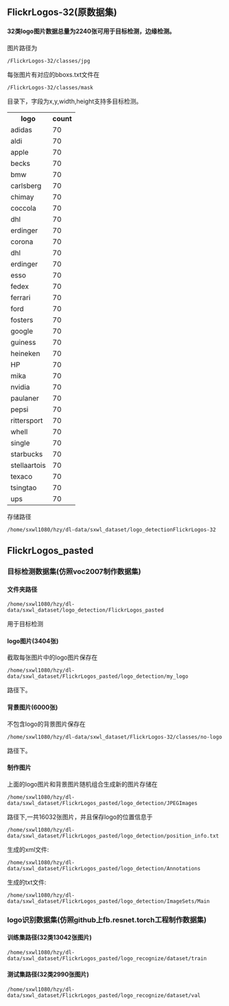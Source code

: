 ## FlickrLogos-32(原数据集)
#### 32类logo图片数据总量为2240张可用于目标检测，边缘检测。

图片路径为

```
/FlickrLogos-32/classes/jpg
```

每张图片有对应的bboxs.txt文件在
```
/FlickrLogos-32/classes/mask
```
目录下，字段为x,y,width,height支持多目标检测。

<table>
  <tr>
    <th>logo</th>
    <th>count</th>
  </tr>
  <tr>
    <td>adidas</td>
    <td>70</td>
  </tr>
  <tr>
    <td>aldi</td>
    <td>70</td>
  </tr>
  <tr>
    <td>apple</td>
    <td>70</td>
  </tr>
  <tr>
    <td>becks</td>
    <td>70</td>
  </tr>
  <tr>
    <td>bmw</td>
    <td>70</td>
  </tr>
  <tr>
    <td>carlsberg</td>
    <td>70</td>
  </tr>
  <tr>
    <td>chimay</td>
    <td>70</td>
  </tr>
  <tr>
    <td>coccola</td>
    <td>70</td>
  </tr>
  <tr>
    <td>dhl</td>
    <td>70</td>
  </tr>
  <tr>
    <td>erdinger</td>
    <td>70</td>
  </tr>
  <tr>
    <td>corona</td>
    <td>70</td>
  </tr>
  <tr>
    <td>dhl</td>
    <td>70</td>
  </tr>
  <tr>
    <td>erdinger</td>
    <td>70</td>
  </tr>
  <tr>
    <td>esso</td>
    <td>70</td>
  </tr>
  <tr>
    <td>fedex</td>
    <td>70</td>
  </tr>
  <tr>
    <td>ferrari</td>
    <td>70</td>
  </tr>
  <tr>
    <td>ford</td>
    <td>70</td>
  </tr>
  <tr>
    <td>fosters</td>
    <td>70</td>
  </tr>
  <tr>
    <td>google</td>
    <td>70</td>
  </tr>
  <tr>
    <td>guiness</td>
    <td>70</td>
  </tr>
  <tr>
    <td>heineken</td>
    <td>70</td>
  </tr>
  <tr>
    <td>HP</td>
    <td>70</td>
  </tr>
  <tr>
    <td>mika</td>
    <td>70</td>
  </tr>
  <tr>
    <td>nvidia</td>
    <td>70</td>
  </tr>
  <tr>
    <td>paulaner</td>
    <td>70</td>
  </tr>
  <tr>
    <td>pepsi</td>
    <td>70</td>
  </tr>
  <tr>
    <td>rittersport</td>
    <td>70</td>
  </tr>
  <tr>
    <td>whell</td>
    <td>70</td>
  </tr>
  <tr>
    <td>single</td>
    <td>70</td>
  </tr>
  <tr>
    <td>starbucks</td>
    <td>70</td>
  </tr>
  <tr>
    <td>stellaartois</td>
    <td>70</td>
  </tr>
  <tr>
    <td>texaco</td>
    <td>70</td>
  </tr>
  <tr>
    <td>tsingtao</td>
    <td>70</td>
  </tr>
  <tr>
    <td>ups</td>
    <td>70</td>
  </tr>
</table>

存储路径
```
/home/sxwl1080/hzy/dl-data/sxwl_dataset/logo_detectionFlickrLogos-32
```

## FlickrLogos_pasted

### 目标检测数据集(仿照voc2007制作数据集)

#### 文件夹路径
```
/home/sxwl1080/hzy/dl-data/sxwl_dataset/logo_detection/FlickrLogos_pasted
```
用于目标检测

#### logo图片(3404张)
截取每张图片中的logo图片保存在
```
/home/sxwl1080/hzy/dl-data/sxwl_dataset/FlickrLogos_pasted/logo_detection/my_logo
```
路径下。

#### 背景图片(6000张)
不包含logo的背景图片保存在
```
/home/sxwl1080/hzy/dl-data/sxwl_dataset/FlickrLogos-32/classes/no-logo
```
路径下。

#### 制作图片
上面的logo图片和背景图片随机组合生成新的图片存储在
```
/home/sxwl1080/hzy/dl-data/sxwl_dataset/FlickrLogos_pasted/logo_detection/JPEGImages
```
路径下,一共16032张图片，并且保存logo的位置信息于
```
/home/sxwl1080/hzy/dl-data/sxwl_dataset/FlickrLogos_pasted/logo_detection/position_info.txt
```
生成的xml文件:
```
/home/sxwl1080/hzy/dl-data/sxwl_dataset/FlickrLogos_pasted/logo_detection/Annotations
```
生成的txt文件:
```
/home/sxwl1080/hzy/dl-data/sxwl_dataset/FlickrLogos_pasted/logo_detection/ImageSets/Main
```

### logo识别数据集(仿照github上fb.resnet.torch工程制作数据集)

#### 训练集路径(32类13042张图片)
```
/home/sxwl1080/hzy/dl-data/sxwl_dataset/FlickrLogos_pasted/logo_recognize/dataset/train
```
#### 测试集路径(32类2990张图片)
```
/home/sxwl1080/hzy/dl-data/sxwl_dataset/FlickrLogos_pasted/logo_recognize/dataset/val
```

